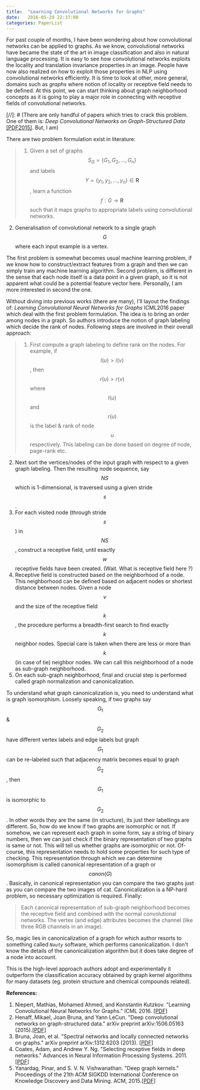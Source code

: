 ```yaml
---
title:  "Learning Convolutional Networks for Graphs"
date:   2016-05-29 22:37:00
categories: PaperList
---
```

For past couple of months, I have been wondering about how convolutional networks can be applied to  graphs. As we know, convolutional networks have became the state of the art in image classification and also in natural language processing. It is easy to see how convolutional networks  exploits the locality and translation invariance properties in an image. People have now also realized on how to exploit those properties in NLP using convolutional networks efficiently. It is time to look at other, more general, domains such as  *graphs* where notion of locality or receptive field needs to be defined. At this point, we can start thinking about graph neighborhood concepts as it is going to play a major role in connecting with receptive fields of convolutional networks.

[//]: # (There are only handful of papers which  tries to crack this problem. One of them is: *Deep Convolutional Networks on Graph-Structured Data* [[PDF2015]](http://arxiv.org/pdf/1506.05163v1.pdf). But, I am)


There are two problem formulation exist in literature:


>1. Given a set of graphs $$S_G=\{G_1,G_2,...,G_n\}$$ and labels $$Y=\{y_1,y_2,...,y_n\}\in \mathbf{R}$$, learn a function $$f:G\rightarrow\mathbf{R}$$ such that it maps graphs to appropriate labels using convolutional networks.
2. Generalisation of convolutional network to a single graph $$G$$ where each input example is a vertex.

The first problem is somewhat becomes usual machine learning problem, if we know how to construct/extract features from a graph and then we can simply train any machine learning algorithm. Second problem, is different in the sense that each node itself is a data point in a given graph, so it is not apparent what could be a potential feature vector here. Personally, I am more interested in second the one.

Without diving into previous works (there are many), I'll layout the findings of:  *Learning Convolutional Neural Networks for Graphs* ICML2016 paper which deal with the first problem formulation. The idea is to bring an order among nodes in a graph. So authors introduce the notion of graph labeling which decide the rank of nodes. Following steps are involved in their overall approach:

>1. First compute a graph labeling to define rank on the nodes. For example, if $$l(u) > l(v)$$, then $$r(u)>r(v)$$ where $$l(u)$$ and $$r(u)$$ is the label & rank of node $$u$$ respectively. This labeling can be done based on degree of node, page-rank etc.
2. Next sort the vertices/nodes of the input graph with respect to a given graph labeling. Then the resulting node sequence, say $$NS$$ which is 1-dimensional, is traversed using a given stride $$s$$.
3. For each visited node (through stride $$s$$) in $$NS$$, construct a receptive field, until exactly $$w$$ receptive fields have been created. (Wait. What is receptive field here ?)
4. Receptive field is constructed based on the neighborhood of a node. This neighborhood can be defined based on adjacent nodes or shortest distance between nodes. Given   a node $$v$$ and the size of the receptive field $$k$$, the procedure performs a breadth-first search to find exactly $$k$$ neighbor nodes. Special care is taken when there are less  or more than $$k$$ (in case of tie) neighbor nodes. We can call this neighborhood of a node as sub-graph neighborhood.
5. On each sub-graph neighborhood, final and crucial step is performed called graph normalization and canonicalization.

To understand what graph canonicalization is, you need to understand what is graph isomorphism. Loosely speaking, if two graphs say $$G_1$$ & $$G_2$$ have different vertex labels and edge labels but graph $$G_1$$ can be re-labeled such that adjacency matrix becomes equal to graph $$G_2$$, then $$G_1$$ is isomorphic to $$G_2$$. In other words they are the same (in structure), its just their labellings are different. So, how do we know if two graphs are isomorphic or not. If somehow, we can represent each graph in some form, say a string of binary numbers, then we can just check if the binary representation of two graphs is same or not. This will tell us whether graphs are isomorphic or not. Of-course, this representation needs to hold some properties for such type of checking. This representation through which we can determine isomorphism is called canonical representation of a graph or $$canon(G)$$.  Basically, in canonical representation you can compare the two graphs just as you can compare the two images of cat. Canonicalization is a NP-hard problem, so necessary optimization is required.
Finally:

>Each canonical representation of sub-graph neighborhood  becomes the receptive field  and   combined with the normal convolutional networks. The vertex (and edge) attributes becomes the channel (like three RGB channels in an image).


So, magic lies in canonicalization of a graph for which author resorts to something called *`Nauty`* software, which performs canonicalization. I don't know the details of the canonicalization algorithm but it does take degree of a node into account.

This is the high-level approach authors adopt and experimentally it outperform the classification accuracy obtained by graph kernel algorithms for many datasets (eg. protein structure and chemical compounds related).

**References:**

1. Niepert, Mathias, Mohamed Ahmed, and Konstantin Kutzkov. "Learning Convolutional Neural Networks for Graphs." ICML 2016. [[PDF]](https://arxiv.org/pdf/1605.05273v2.pdf)
2. Henaff, Mikael, Joan Bruna, and Yann LeCun. "Deep convolutional networks on graph-structured data." arXiv preprint arXiv:1506.05163 (2015).[[PDF]](http://arxiv.org/pdf/1506.05163v1.pdf)
3. Bruna, Joan, et al. "Spectral networks and locally connected networks on graphs." arXiv preprint arXiv:1312.6203 (2013). [[PDF]](https://arxiv.org/pdf/1312.6203.pdf)
4. Coates, Adam, and Andrew Y. Ng. "Selecting receptive fields in deep networks." Advances in Neural Information Processing Systems. 2011. [[PDF]](http://robotics.stanford.edu/~ang/papers/nips11-SelectingReceptiveFields.pdf)
5. Yanardag, Pinar, and S. V. N. Vishwanathan. "Deep graph kernels." Proceedings of the 21th ACM SIGKDD International Conference on Knowledge Discovery and Data Mining. ACM, 2015.[[PDF]](http://web.ics.purdue.edu/~ypinar/kdd/deep_graph_kernels.pdf)
